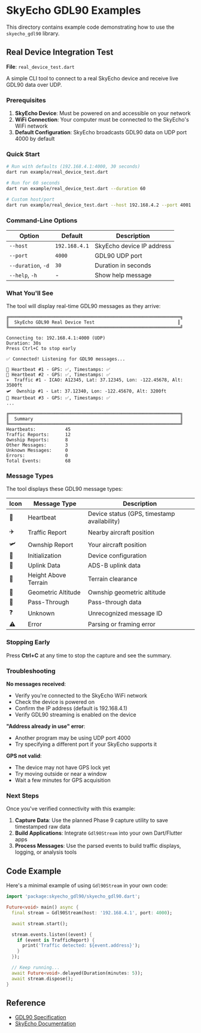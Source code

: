 # SkyEcho GDL90 Examples

This directory contains example code demonstrating how to use the `skyecho_gdl90` library.

## Real Device Integration Test

**File**: `real_device_test.dart`

A simple CLI tool to connect to a real SkyEcho device and receive live GDL90 data over UDP.

### Prerequisites

1. **SkyEcho Device**: Must be powered on and accessible on your network
2. **WiFi Connection**: Your computer must be connected to the SkyEcho's WiFi network
3. **Default Configuration**: SkyEcho broadcasts GDL90 data on UDP port 4000 by default

### Quick Start

```bash
# Run with defaults (192.168.4.1:4000, 30 seconds)
dart run example/real_device_test.dart

# Run for 60 seconds
dart run example/real_device_test.dart --duration 60

# Custom host/port
dart run example/real_device_test.dart --host 192.168.4.2 --port 4001
```

### Command-Line Options

| Option | Default | Description |
|--------|---------|-------------|
| `--host` | `192.168.4.1` | SkyEcho device IP address |
| `--port` | `4000` | GDL90 UDP port |
| `--duration`, `-d` | `30` | Duration in seconds |
| `--help`, `-h` | - | Show help message |

### What You'll See

The tool will display real-time GDL90 messages as they arrive:

```
╔════════════════════════════════════════════════════════════════╗
║  SkyEcho GDL90 Real Device Test                               ║
╚════════════════════════════════════════════════════════════════╝

Connecting to: 192.168.4.1:4000 (UDP)
Duration: 30s
Press Ctrl+C to stop early

✅ Connected! Listening for GDL90 messages...

💓 Heartbeat #1 - GPS: ✅, Timestamps: ✅
💓 Heartbeat #2 - GPS: ✅, Timestamps: ✅
✈️  Traffic #1 - ICAO: A12345, Lat: 37.12345, Lon: -122.45678, Alt: 3500ft
🛩️  Ownship #1 - Lat: 37.12340, Lon: -122.45670, Alt: 3200ft
💓 Heartbeat #3 - GPS: ✅, Timestamps: ✅
...

╔════════════════════════════════════════════════════════════════╗
║  Summary                                                       ║
╚════════════════════════════════════════════════════════════════╝
Heartbeats:           45
Traffic Reports:      12
Ownship Reports:      8
Other Messages:       3
Unknown Messages:     0
Errors:               0
Total Events:         68
```

### Message Types

The tool displays these GDL90 message types:

| Icon | Message Type | Description |
|------|-------------|-------------|
| 💓 | Heartbeat | Device status (GPS, timestamp availability) |
| ✈️  | Traffic Report | Nearby aircraft position |
| 🛩️  | Ownship Report | Your aircraft position |
| 🔧 | Initialization | Device configuration |
| 📡 | Uplink Data | ADS-B uplink data |
| 📏 | Height Above Terrain | Terrain clearance |
| 📐 | Geometric Altitude | Ownship geometric altitude |
| 🔄 | Pass-Through | Pass-through data |
| ❓ | Unknown | Unrecognized message ID |
| ⚠️  | Error | Parsing or framing error |

### Stopping Early

Press **Ctrl+C** at any time to stop the capture and see the summary.

### Troubleshooting

**No messages received**:
- Verify you're connected to the SkyEcho WiFi network
- Check the device is powered on
- Confirm the IP address (default is 192.168.4.1)
- Verify GDL90 streaming is enabled on the device

**"Address already in use" error**:
- Another program may be using UDP port 4000
- Try specifying a different port if your SkyEcho supports it

**GPS not valid**:
- The device may not have GPS lock yet
- Try moving outside or near a window
- Wait a few minutes for GPS acquisition

### Next Steps

Once you've verified connectivity with this example:

1. **Capture Data**: Use the planned Phase 9 capture utility to save timestamped raw data
2. **Build Applications**: Integrate `Gdl90Stream` into your own Dart/Flutter apps
3. **Process Messages**: Use the parsed events to build traffic displays, logging, or analysis tools

## Code Example

Here's a minimal example of using `Gdl90Stream` in your own code:

```dart
import 'package:skyecho_gdl90/skyecho_gdl90.dart';

Future<void> main() async {
  final stream = Gdl90Stream(host: '192.168.4.1', port: 4000);

  await stream.start();

  stream.events.listen((event) {
    if (event is TrafficReport) {
      print('Traffic detected: ${event.address}');
    }
  });

  // Keep running...
  await Future<void>.delayed(Duration(minutes: 5));
  await stream.dispose();
}
```

## Reference

- [GDL90 Specification](https://www.faa.gov/air_traffic/technology/adsb/archival/media/GDL90_Public_ICD_RevA.PDF)
- [SkyEcho Documentation](https://uavionix.com/products/skyecho/)
